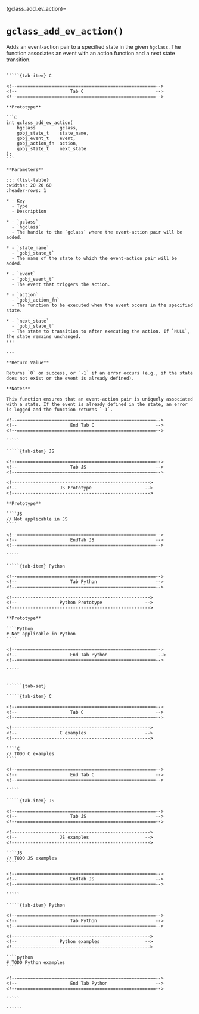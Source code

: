 <!-- ============================================================== -->
(gclass_add_ev_action)=
# `gclass_add_ev_action()`
<!-- ============================================================== -->

Adds an event-action pair to a specified state in the given `hgclass`. The function associates an event with an action function and a next state transition.

<!------------------------------------------------------------>
<!--                    Prototypes                          -->
<!------------------------------------------------------------>

``````{tab-set}

`````{tab-item} C

<!--====================================================-->
<!--                    Tab C                           -->
<!--====================================================-->

**Prototype**

```C
int gclass_add_ev_action(
    hgclass         gclass,
    gobj_state_t    state_name,
    gobj_event_t    event,
    gobj_action_fn  action,
    gobj_state_t    next_state
);
```

**Parameters**

::: {list-table}
:widths: 20 20 60
:header-rows: 1

* - Key
  - Type
  - Description

* - `gclass`
  - `hgclass`
  - The handle to the `gclass` where the event-action pair will be added.

* - `state_name`
  - `gobj_state_t`
  - The name of the state to which the event-action pair will be added.

* - `event`
  - `gobj_event_t`
  - The event that triggers the action.

* - `action`
  - `gobj_action_fn`
  - The function to be executed when the event occurs in the specified state.

* - `next_state`
  - `gobj_state_t`
  - The state to transition to after executing the action. If `NULL`, the state remains unchanged.
:::

---

**Return Value**

Returns `0` on success, or `-1` if an error occurs (e.g., if the state does not exist or the event is already defined).

**Notes**

This function ensures that an event-action pair is uniquely associated with a state. If the event is already defined in the state, an error is logged and the function returns `-1`.

<!--====================================================-->
<!--                    End Tab C                       -->
<!--====================================================-->

`````

`````{tab-item} JS

<!--====================================================-->
<!--                    Tab JS                          -->
<!--====================================================-->

<!---------------------------------------------------->
<!--                JS Prototype                    -->
<!---------------------------------------------------->

**Prototype**

````JS
// Not applicable in JS
````

<!--====================================================-->
<!--                    EndTab JS                       -->
<!--====================================================-->

`````

`````{tab-item} Python

<!--====================================================-->
<!--                    Tab Python                      -->
<!--====================================================-->

<!---------------------------------------------------->
<!--                Python Prototype                -->
<!---------------------------------------------------->

**Prototype**

````Python
# Not applicable in Python
````

<!--====================================================-->
<!--                    End Tab Python                   -->
<!--====================================================-->

`````

``````

<!------------------------------------------------------------>
<!--                    Examples                            -->
<!------------------------------------------------------------>

```````{dropdown} Examples

``````{tab-set}

`````{tab-item} C

<!--====================================================-->
<!--                    Tab C                           -->
<!--====================================================-->

<!---------------------------------------------------->
<!--                C examples                      -->
<!---------------------------------------------------->

````C
// TODO C examples
````

<!--====================================================-->
<!--                    End Tab C                       -->
<!--====================================================-->

`````

`````{tab-item} JS

<!--====================================================-->
<!--                    Tab JS                          -->
<!--====================================================-->

<!---------------------------------------------------->
<!--                JS examples                     -->
<!---------------------------------------------------->

````JS
// TODO JS examples
````

<!--====================================================-->
<!--                    EndTab JS                       -->
<!--====================================================-->

`````

`````{tab-item} Python

<!--====================================================-->
<!--                    Tab Python                      -->
<!--====================================================-->

<!---------------------------------------------------->
<!--                Python examples                 -->
<!---------------------------------------------------->

````python
# TODO Python examples
````

<!--====================================================-->
<!--                    End Tab Python                  -->
<!--====================================================-->

`````

``````

```````

